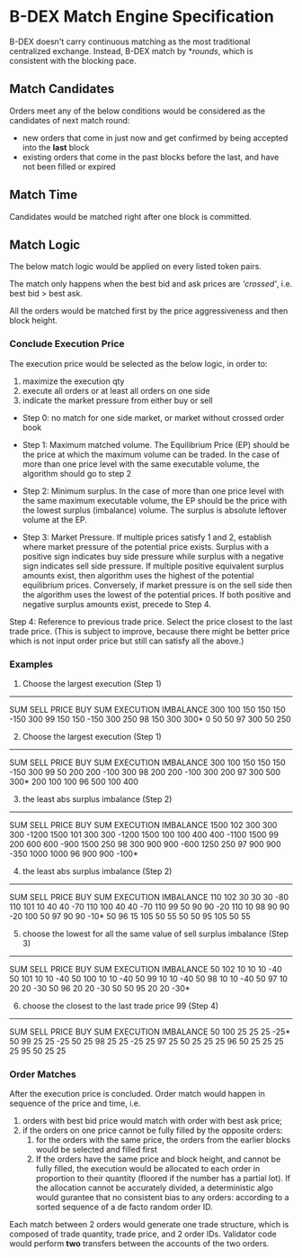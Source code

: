# B-DEX Match Engine Specification

B-DEX doesn't carry continuous matching as the most traditional centralized exchange. Instead, B-DEX match by **rounds*, which is consistent with the blocking pace. 

## Match Candidates
Orders meet any of the below conditions would be considered as the candidates of next match round:

- new orders that come in just now and get confirmed by being accepted into the **last** block
- existing orders that come in the past blocks before the last, and have not been filled or expired 

## Match Time
Candidates would be matched right after one block is committed.

## Match Logic
The below match logic would be applied on every listed token pairs.

The match only happens when the best bid and ask prices are _'crossed'_, i.e. best bid > best ask. 

All the orders would be matched first by the price aggressiveness and then block height. 

### Conclude Execution Price
The execution price would be selected as the below logic, in order to:
1. maximize the execution qty
2. execute all orders or at least all orders on one side
3. indicate the market pressure from either buy or sell

- Step 0: no match for one side market, or market without crossed order book

- Step 1: Maximum matched volume. The Equilibrium Price (EP) should be the price at which the maximum
volume can be traded. In the case of more than one price level with the same executable volume,
the algorithm should go to step 2

- Step 2: Minimum surplus. In the case of more than one price level with the same maximum executable
volume, the EP should be the price with the lowest surplus (imbalance) volume. The surplus is
absolute leftover volume at the EP.

- Step 3: Market Pressure. If multiple prices satisfy 1 and 2, establish where market pressure of the potential
price exists. Surplus with a positive sign indicates buy side pressure while surplus with a negative
sign indicates sell side pressure. If multiple positive equivalent surplus amounts exist, then
algorithm uses the highest of the potential equilibrium prices. Conversely, if market pressure is on
the sell side then the algorithm uses the lowest of the potential prices. If both positive and
negative surplus amounts exist, precede to Step 4.

Step 4: Reference to previous trade price. Select the price closest to the last trade price. (This is subject to improve, because there might be better price which is not input order price but still can satisfy all the above.)


### Examples
1. Choose the largest execution (Step 1)
-------------------------------------------------------------
SUM    SELL    PRICE    BUY    SUM    EXECUTION    IMBALANCE
300            100      150    150    150          -150
300            99              150    150          -150
300    250     98       150    300    300*         0
50     50      97              300    50           250

2. Choose the largest execution (Step 1)
--------------------------------------------------------------
SUM    SELL    PRICE    BUY    SUM    EXECUTION    IMBALANCE
300            100      150    150    150          -150
300            99       50     200    200          -100
300            98              200    200          -100
300    200     97       300    500    300*         200
100    100     96              500    100          400


3. the least abs surplus imbalance (Step 2)
--------------------------------------------------------------
SUM    SELL    PRICE    BUY    SUM    EXECUTION    IMBALANCE
1500           102      300    300    300          -1200
1500           101             300    300          -1200
1500           100      100    400    400          -1100
1500           99       200    600    600          -900
1500   250     98       300    900    900          -600
1250   250     97              900    900          -350
1000   1000    96              900    900          -100*

4. the least abs surplus imbalance (Step 2)
--------------------------------------------------------------
SUM    SELL    PRICE    BUY    SUM    EXECUTION    IMBALANCE
110            102      30     30     30           -80
110            101      10     40     40           -70
110            100             40     40           -70
110            99       50     90     90           -20
110    10      98              90     90           -20
100    50      97              90     90           -10*
50             96       15     105    50           55
50     50      95              105    50           55

5. choose the lowest for all the same value of sell surplus imbalance (Step 3)
--------------------------------------------------------------
SUM    SELL    PRICE    BUY    SUM    EXECUTION    IMBALANCE
50             102      10     10     10           -40
50             101             10     10           -40
50             100             10     10           -40
50             99              10     10           -40
50             98              10     10           -40
50             97       10     20     20           -30
50             96              20     20           -30
50     50      95              20     20           -30*

6. choose the closest to the last trade price 99 (Step 4)
--------------------------------------------------------------
SUM    SELL    PRICE    BUY    SUM    EXECUTION    IMBALANCE
50             100      25     25     25           -25*
50             99              25     25           -25
50     25      98              25     25           -25
25             97       25     50     25           25
25             96              50     25           25
25     25      95              50     25           25



### Order Matches
After the execution price is concluded. Order match would happen in sequence of the price and time, i.e.
1. orders with best bid price would match with order with best ask price;
2. if the orders on one price cannot be fully filled by the opposite orders:
   1. for the orders with the same price, the orders from the earlier blocks would be selected and filled first
   2. If the orders have the same price and block height, and cannot be fully filled, the execution would be allocated to each order in proportion to their quantity (floored if the number has a partial lot). If the allocation cannot be accurately divided, a deterministic algo would gurantee that no consistent bias to any orders: according to a sorted sequence of a de facto random order ID.

Each match between 2 orders would generate one trade structure, which is composed of trade quantity, trade price, and 2 order IDs. Validator code would perform **two** transfers between the accounts of the two orders.
